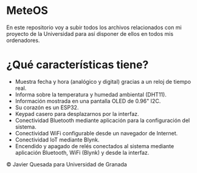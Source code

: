 ﻿# MeteOS 

En este repositorio voy a subir todos los archivos relacionados con mi proyecto de la Universidad para así disponer de ellos en todos mis ordenadores. 

# ¿Qué características tiene?

 - Muestra fecha y hora (analógico y digital) gracias a un reloj de tiempo real.
 - Informa sobre la temperatura y humedad ambiental (DHT11).
 - Información mostrada en una pantalla OLED de 0.96" I2C.
 - Su corazón es un ESP32.
 - Keypad casero para desplazarnos por la interfaz.
 - Conectividad Bluetooth mediante aplicación para la configuración del sistema.
 - Conectividad WiFi configurable desde un navegador de Internet.
 - Conectividad IoT mediante Blynk.
 - Encendido y apagado de relés conectados al sistema mediante aplicación Bluetooth, WiFi (Blynk) y desde la interfaz.

© Javier Quesada para Universidad de Granada
